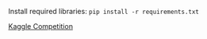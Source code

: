 Install required libraries: `pip install -r requirements.txt`

[Kaggle Competition](https://www.kaggle.com/competitions/facial-keypoints-detection)
